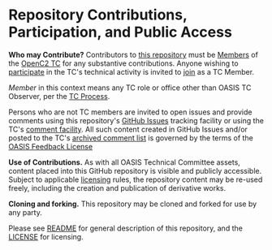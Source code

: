 # Repository Contributions, Participation, and Public Access

**Who may Contribute?** Contributors to [this repository](https://github.com/oasis-tcs/openc2-ap-av/) must be [Members](https://www.oasis-open.org/policies-guidelines/oasis-defined-terms#dMember) of the [OpenC2 TC](https://www.oasis-open.org/committees/tc_home.php?wg_abbrev=openc2) for 
any substantive contributions. Anyone wishing to 
[participate](https://www.oasis-open.org/org/faq-5#committee-participation) in the TC's technical activity is invited to [join](https://www.oasis-open.org/committees/join) as a TC Member.

*Member* in this context means any TC role or office other than OASIS TC Observer, per the [TC Process](https://www.oasis-open.org/policies-guidelines/tc-process#membership). 

Persons who are not TC members are invited to open issues and provide comments using this repository's [GitHub Issues](https://github.com/oasis-tcs/openc2-ap-av/issues/new) tracking facility or using the TC's [comment facility](https://www.oasis-open.org/committees/comments/index.php?wg_abbrev=openc2). All such content created in GitHub Issues and/or posted to the TC's [archived comment list](https://lists.oasis-open.org/archives/openc2-comment/) is governed by the terms of the [OASIS Feedback License](https://www.oasis-open.org/policies-guidelines/ipr#appendixa)

**Use of Contributions.**  As with all OASIS Technical Committee assets, content placed into this GitHub repository is visible and publicly accessible. Subject to applicable [licensing](https://github.com/oasis-tcs/openc2-ap-av/blob/main/LICENSE.md) rules, 
the repository content may be re-used freely, including the creation and publication of derivative works.

**Cloning and forking.** This repository may be cloned and forked for use by any party. 

Please see [README](https://github.com/oasis-tcs/openc2-ap-av/blob/main/README.md) for general description of this repository, and the [LICENSE](https://github.com/oasis-tcs/openc2-ap-av/blob/main/LICENSE.md) for licensing.
